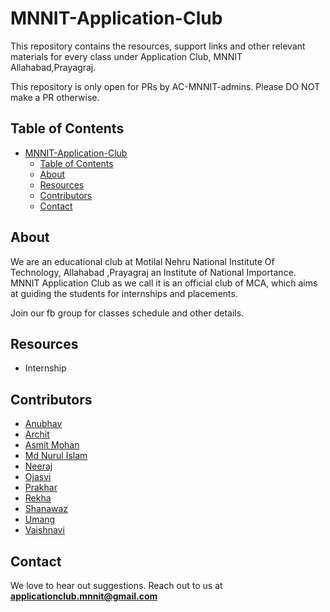 # MNNIT-Application-Club

This repository contains the resources, support links and other relevant materials for every class under Application Club, MNNIT Allahabad,Prayagraj.

This repository is only open for PRs by AC-MNNIT-admins. Please DO NOT make a PR otherwise.

## Table of Contents

- [MNNIT-Application-Club](#mnnit-application-club)
  - [Table of Contents](#table-of-contents)
  - [About](#about)
  - [Resources](#resources)
  - [Contributors](#contributors)
  - [Contact](#contact)

## About

We are an educational club at Motilal Nehru National Institute Of Technology, Allahabad ,Prayagraj an Institute of National Importance. MNNIT Application Club as we call it is an official club of MCA, which aims at guiding the students for internships and placements.

Join our fb group for classes schedule and other details.

## Resources 
- Internship 

## Contributors

* [Anubhav](https://github.com/AnubhavGoel2808)
* [Archit](https://github.com/architkeshri)
* [Asmit Mohan](https://github.com/Asmit-Mohan)
* [Md Nurul Islam](https://github.com/mdnuruli579)
* [Neeraj](https://github.com/Neeraj-2307)
* [Ojasvi](https://github.com/coder-oj)
* [Prakhar](https://github.com/Prakhar1106)
* [Rekha](https://github.com/Rekha-Pal)
* [Shanawaz](https://github.com/shanawaz28)
* [Umang](https://github.com/Umang-19)
* [Vaishnavi](https://github.com/Vaishnavi-101)

## Contact

We love to hear out suggestions. Reach out to us at <strong>applicationclub.mnnit@gmail.com</strong>